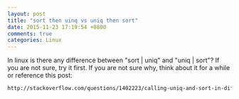 ```yaml
---
layout: post
title: "sort then uinq vs uniq then sort"
date: 2015-11-23 17:19:54 +0800
comments: true
categories: Linux
---
```

In linux is there any difference between "sort | uniq" and "uniq | sort"? If you are not sure, try it first. If you are not sure why, think about it for a while or reference this post:

```html
http://stackoverflow.com/questions/1402223/calling-uniq-and-sort-in-different-orders-in-shell
```
